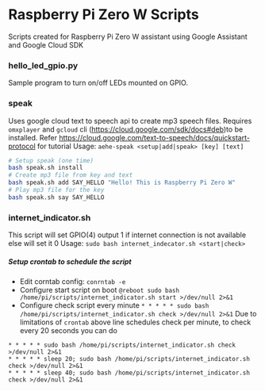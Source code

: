 # Raspberry Pi Zero W Scripts
Scripts created for Raspberry Pi Zero W assistant using Google Assistant and Google Cloud SDK

### hello_led_gpio.py
Sample program to turn on/off LEDs mounted on GPIO. 

### speak
Uses google cloud text to speech api to create mp3 speech files. Requires `omxplayer` and `gcloud` cli (https://cloud.google.com/sdk/docs#deb)to be installed.
Refer https://cloud.google.com/text-to-speech/docs/quickstart-protocol for tutorial
Usage: `aehe-speak <setup|add|speak> [key] [text]`
```sh
# Setup speak (one time)
bash speak.sh install
# Create mp3 file from key and text
bash speak.sh add SAY_HELLO "Hello! This is Raspberry Pi Zero W"
# Play mp3 file for the key
bash speak.sh say SAY_HELLO
```

### internet_indicator.sh
This script will set GPIO(4) output 1 if internet connection is not available else will set it 0
Usage: `sudo bash internet_indecator.sh <start|check>`
##### Setup crontab to schedule the script
* Edit corntab config: `conrntab -e`
* Configure start script on boot `@reboot sudo bash /home/pi/scripts/internet_indicator.sh start >/dev/null 2>&1`
* Configure check script every minute `* * * * * sudo bash /home/pi/scripts/internet_indicator.sh check >/dev/null 2>&1`
Due to limitations of `crontab` above line schedules check per minute, to check every 20 seconds you can do
```
* * * * * sudo bash /home/pi/scripts/internet_indicator.sh check >/dev/null 2>&1
* * * * * sleep 20; sudo bash /home/pi/scripts/internet_indicator.sh check >/dev/null 2>&1
* * * * * sleep 40; sudo bash /home/pi/scripts/internet_indicator.sh check >/dev/null 2>&1
```
